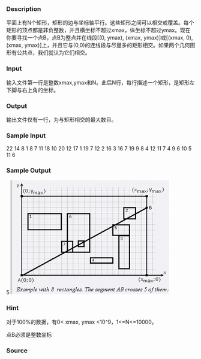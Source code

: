 
### Description
平面上有N个矩形，矩形的边与坐标轴平行。这些矩形之间可以相交或覆盖。每个矩形的顶点都是非负整数，并且横坐标不超过xmax，纵坐标不超过ymax。现在你要寻找一个点B，点B为整点并在线段[(0, ymax), (xmax, ymax)]或[(xmax, 0), (xmax, ymax)]上，并且它与(0,0)的连线段与尽量多的矩形相交。如果两个几何图形有公共点，我们就认为它们相交。 

### Input
输入文件第一行是整数xmax,ymax和N。此后N行，每行描述一个矩形，是矩形左下脚与右上角的坐标。

### Output
输出文件仅有一行，为与矩形相交的最大数目。

### Sample Input
22 14 8
1 8 7 11
18 10 20 12
17 1 19 7
12 2 16 3
16 7 19 9
8 4 12 11
7 4 9 6
10 5 11 6

### Sample Output
5
![](/images/1256.jpg)
### Hint
对于100%的数据，有0< xmax, ymax <10^9，1<=N<=10000。


点B必须是整数坐标
### Source
